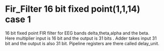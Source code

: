 # Fir_Filter 16 bit fixed point(1,1,14) case 1
16 bit fixed point FIR filter for EEG bands delta,theta,alpha and the beta. Here multiplier input is 16 bit and the output is 31 bits . Adder takes  input 31 bit and the output is also 31 bit. Pipeline registers are there called delay_unit.
